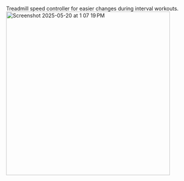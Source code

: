 Treadmill speed controller for easier changes during interval workouts.
<img width="444" alt="Screenshot 2025-05-20 at 1 07 19 PM" src="https://github.com/user-attachments/assets/9371effe-ec14-49cc-9e03-c2391545d764" />
